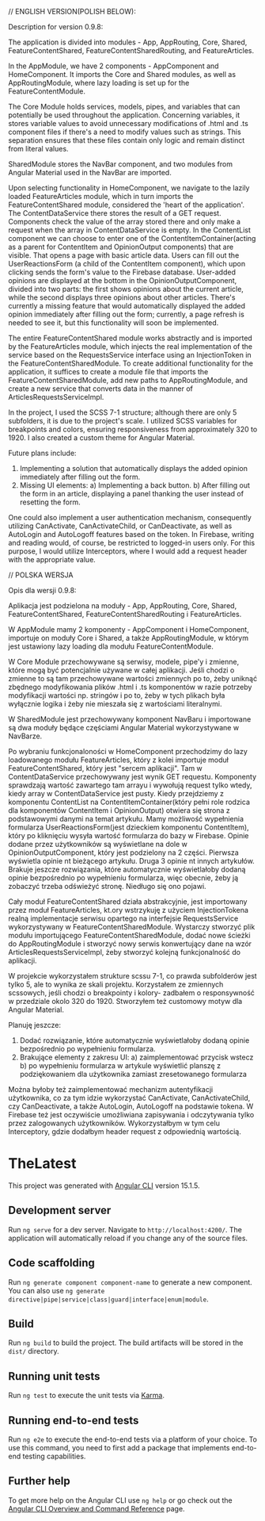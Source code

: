 // ENGLISH VERSION(POLISH BELOW):

Description for version 0.9.8:

The application is divided into modules - App, AppRouting, Core, Shared, FeatureContentShared, FeatureContentSharedRouting, and FeatureArticles.

In the AppModule, we have 2 components - AppComponent and HomeComponent. It imports the Core and Shared modules, as well as AppRoutingModule, 
where lazy loading is set up for the FeatureContentModule.

The Core Module holds services, models, pipes, and variables that can potentially be used throughout the application. Concerning variables, it 
stores variable values to avoid unnecessary modifications of .html and .ts component files if there's a need to modify values such as strings. 
This separation ensures that these files contain only logic and remain distinct from literal values.

SharedModule stores the NavBar component, and two modules from Angular Material used in the NavBar are imported.

Upon selecting functionality in HomeComponent, we navigate to the lazily loaded FeatureArticles module, which in turn imports the 
FeatureContentShared module, considered the 'heart of the application'. The ContentDataService there stores the result of a GET request. 
Components check the value of the array stored there and only make a request when the array in ContentDataService is empty. In the 
ContentList component we can choose to enter one of the ContentItemContainer(acting as a parent for ContentItem and OpinionOutput components) 
that are visible. That opens a page with basic article data. Users can fill out the UserReactionsForm (a child of the ContentItem component), 
which upon clicking sends the form's value to the Firebase database. User-added opinions are displayed at the bottom in the 
OpinionOutputComponent, divided into two parts: the first shows opinions about the current article, while the second displays three opinions 
about other articles. There's currently a missing feature that would automatically displayed the added opinion immediately after filling out 
the form; currently, a page refresh is needed to see it, but this functionality will soon be implemented.

The entire FeatureContentShared module works abstractly and is imported by the FeatureArticles module, which injects the real implementation of 
the service based on the RequestsService interface using an InjectionToken in the FeatureContentSharedModule. To create additional functionality 
for the application, it suffices to create a module file that imports the FeatureContentSharedModule, add new paths to AppRoutingModule, and 
create a new service that converts data in the manner of ArticlesRequestsServiceImpl.

In the project, I used the SCSS 7-1 structure; although there are only 5 subfolders, it is due to the project's scale. I utilized SCSS variables 
for breakpoints and colors, ensuring responsiveness from approximately 320 to 1920. I also created a custom theme for Angular Material.

Future plans include:

1. Implementing a solution that automatically displays the added opinion immediately after filling out the form.
2. Missing UI elements:
a) Implementing a back button.
b) After filling out the form in an article, displaying a panel thanking the user instead of resetting the form.

One could also implement a user authentication mechanism, consequently utilizing CanActivate, CanActivateChild, or CanDeactivate, as well as 
AutoLogin and AutoLogoff features based on the token. In Firebase, writing and reading would, of course, be restricted to logged-in users only. 
For this purpose, I would utilize Interceptors, where I would add a request header with the appropriate value.


// POLSKA WERSJA

Opis dla wersji 0.9.8:

Aplikacja jest podzielona na moduły - App, AppRouting, Core, Shared, FeatureContentShared, FeatureContentSharedRouting i FeatureArticles.

W AppModule mamy 2 komponenty - AppComponent i HomeComponent, importuje on moduły Core i Shared, a także AppRoutingModule, 
w którym jest ustawiony lazy loading dla modułu FeatureContentModule.

W Core Module przechowywane są serwisy, modele, pipe'y i zmienne, które mogą być potencjalnie używane w całej aplikacji.
Jeśli chodzi o zmienne to są tam przechowywane wartości zmiennych po to, żeby uniknąć zbędnego modyfikowania plików .html i .ts komponentów
w razie potrzeby modyfikacji wartości np. stringów i po to, żeby w tych plikach była wyłącznie logika i żeby nie mieszała się z wartościami
literalnymi.

W SharedModule jest przechowywany komponent NavBaru i importowane są dwa moduły będące częściami Angular Material wykorzystywane w NavBarze.

Po wybraniu funkcjonaloności w HomeComponent przechodzimy do lazy loadowanego modułu FeatureArticles, który z kolei importuje moduł 
FeatureContentShared, który jest "sercem aplikacji". Tam w ContentDataService przechowywany jest wynik GET requestu. Komponenty sprawdzają 
wartość zawartego tam arrayu i wywołują request tylko wtedy, kiedy array w ContentDataService jest pusty. Kiedy przejdziemy z komponentu 
ContentList na ContentItemContainer(który pełni role rodzica dla komponentów ContentItem i OpinionOutput) otwiera się strona z podstawowymi 
danymi na temat artykułu. Mamy możliwość wypełnienia formularza UserReactionsForm(jest dzieckiem komponentu ContentItem), który po kliknięciu wysyła 
wartość formularza do bazy w Firebase. Opinie dodane przez użytkowników są wyświetlane na dole w OpinionOutputComponent, który jest 
podzielony na 2 części. Pierwsza wyświetla opinie nt bieżącego artykułu. Druga 3 opinie nt innych artykułów. Brakuje jeszcze rozwiązania, 
które automatycznie wyświetlałoby dodaną opinie bezpośrednio po wypełnieniu formularza, więc obecnie, żeby ją zobaczyć trzeba odświeżyć 
stronę. Niedługo się ono pojawi.

Cały moduł FeatureContentShared działa abstrakcyjnie, jest importowany przez moduł FeatureArticles, kt.ory wstrzykuję z użyciem InjectionTokena 
realną implementacje serwisu opartego na interfejsie RequestsService wykorzystywany w FeatureContentSharedModule. Wystarczy stworzyć 
plik modułu importującego FeatureContentSharedModule, dodać nowe ścieżki do AppRoutingModule i stworzyć nowy serwis konwertujący dane na 
wzór ArticlesRequestsServiceImpl, żeby stworzyć kolejną funkcjonalność do aplikacji.

W projekcie wykorzystałem strukture scssu 7-1, co prawda subfolderów jest tylko 5, ale to wynika ze skali projektu. Korzystałem ze 
zmiennych scssowych, jeśli chodzi o breakpointy i kolory- zadbałem o responsywność w przedziale okolo 320 do 1920. Stworzyłem też customowy 
motyw dla Angular Material.

Planuję jeszcze:
1. Dodać rozwiązanie, które automatycznie wyświetlałoby dodaną opinie bezpośrednio po wypełnieniu formularza.
2. Brakujące elementy z zakresu UI:
a) zaimplementować przycisk wstecz
b) po wypełnieniu formularza w artykule wyświetlić planszę z podziękowaniem dla użytkownika zamiast zresetowanego formularza

Można byłoby też zaimplementować mechanizm autentyfikacji użytkownika, co za tym idzie wykorzystać CanActivate, CanActivateChild, czy 
CanDeactivate, a także AutoLogin, AutoLogoff na podstawie tokena. W Firebase też jest oczywiście umożliwiana zapisywania i odczytywania 
tylko przez zalogowanych użytkowników. Wykorzystałbym w tym celu Interceptory, gdzie dodałbym header request z odpowiednią wartością.


# TheLatest

This project was generated with [Angular CLI](https://github.com/angular/angular-cli) version 15.1.5.

## Development server

Run `ng serve` for a dev server. Navigate to `http://localhost:4200/`. The application will automatically reload if you change any of the source files.

## Code scaffolding

Run `ng generate component component-name` to generate a new component. You can also use `ng generate directive|pipe|service|class|guard|interface|enum|module`.

## Build

Run `ng build` to build the project. The build artifacts will be stored in the `dist/` directory.

## Running unit tests

Run `ng test` to execute the unit tests via [Karma](https://karma-runner.github.io).

## Running end-to-end tests

Run `ng e2e` to execute the end-to-end tests via a platform of your choice. To use this command, you need to first add a package that implements end-to-end testing capabilities.

## Further help

To get more help on the Angular CLI use `ng help` or go check out the [Angular CLI Overview and Command Reference](https://angular.io/cli) page.
